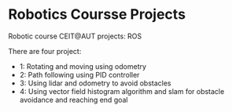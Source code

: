 # Robotics Coursse Projects     
Robotic course CEIT@AUT projects: ROS   
      
There are four project:   
- 1: Rotating and moving using odometry
- 2: Path following using PID controller
- 3: Using lidar and odometry to avoid obstacles
- 4: Using vector field histogram algorithm and slam for obstacle avoidance and reaching end goal
      